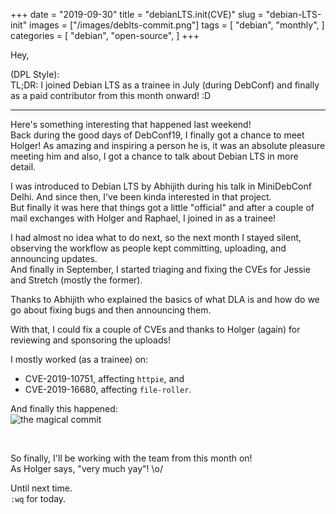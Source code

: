 +++
date = "2019-09-30"
title = "debianLTS.init(CVE)"
slug = "debian-LTS-init"
images = ["/images/deblts-commit.png"]
tags = [
    "debian",
    "monthly",
]
categories = [
    "debian",
    "open-source",
]
+++

Hey,

(DPL Style):  
TL;DR: I joined Debian LTS as a trainee in July (during DebConf) and finally as
a paid contributor from this month onward! :D  

---

Here's something interesting that happened last weekend!  
Back during the good days of DebConf19, I finally got a chance to meet Holger!
As amazing and inspiring a person he is, it was an absolute pleasure meeting
him and also, I got a chance to talk about Debian LTS in more detail.  

I was introduced to Debian LTS by Abhijith during his talk in MiniDebConf Delhi.
And since then, I've been kinda interested in that project.  
But finally it was here that things got a little "official" and after a couple
of mail exchanges with Holger and Raphael, I joined in as a trainee!  

I had almost no idea what to do next, so the next month I stayed silent,
observing the workflow as people kept committing, uploading, and announcing updates.  
And finally in September, I started triaging and fixing the CVEs for Jessie
and Stretch (mostly the former).  

Thanks to Abhijith who explained the basics of what DLA is and how do we go
about fixing bugs and then announcing them.  

With that, I could fix a couple of CVEs and thanks to Holger (again) for
reviewing and sponsoring the uploads!  

I mostly worked (as a trainee) on:  
- CVE-2019-10751, affecting `httpie`, and  
- CVE-2019-16680, affecting `file-roller`.  

And finally this happened:  
![the magical commit](/images/deblts-commit.png#center)

&nbsp;
&nbsp;

So finally, I'll be working with the team from this month on!  
As Holger says, "very much yay"! \o/


Until next time.  
`:wq` for today.
